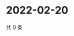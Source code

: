 # 2022-02-20

共 0 条

<!-- BEGIN WEIBO -->
<!-- 最后更新时间 Sun Feb 20 2022 01:02:24 GMT+0800 (China Standard Time) -->

<!-- END WEIBO -->
